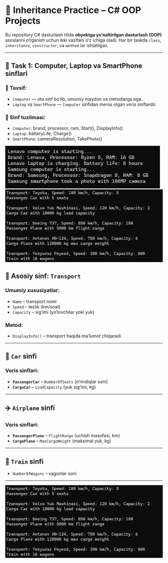 # 🧠 Inheritance Practice – C# OOP Projects

Bu repository C# dasturlash tilida **obyektga yo‘naltirilgan dasturlash (OOP)** asoslarini o‘rganish uchun ikki vazifani o‘z ichiga oladi. Har bir taskda `class`, `inheritance`, `constructor`, va `method` lar ishlatilgan.

---

## 📌 Task 1: Computer, Laptop va SmartPhone sinflari

### 🔧 Tavsif:
- `Computer` — ota sinf bo‘lib, umumiy maydon va metodlarga ega.
- `Laptop` va `SmartPhone` — `Computer` sinfidan meros olgan voris sinflardir.

### 🧱 Sinf tuzilmasi:
- `Computer`: brand, processor, ram, Start(), DisplayInfo()
- `Laptop`: batteryLife, Charge()
- `SmartPhone`: cameraResolution, TakePhoto()


 ![Homework](https://github.com/JaloliddinDeveloper/SoftClub/blob/main/HomeWork_10/Pictures/inpic1.jpg)
  ![Homework](https://github.com/JaloliddinDeveloper/SoftClub/blob/main/HomeWork_10/Pictures/inpic2.jpg)

## 🔧 Asosiy sinf: `Transport`

### Umumiy xususiyatlar:
- `Name` – transport nomi
- `Speed` – tezlik (km/soat)
- `Capacity` – sig‘imi (yo‘lovchilar yoki yuk)

### Metod:
- `DisplayInfo()` – transport haqida ma’lumot chiqaradi

---

## 🚗 `Car` sinfi

### Voris sinflari:
- **`PassengerCar`** – `NumberOfSeats` (o‘rindiqlar soni)
- **`CargoCar`** – `LoadCapacity` (yuk sig‘imi, kg)

---

## ✈️ `Airplane` sinfi

### Voris sinflari:
- **`PassengerPlane`** – `FlightRange` (uchish masofasi, km)
- **`CargoPlane`** – `MaxCargoWeight` (maksimal yuk, kg)

---

## 🚄 `Train` sinfi

- `NumberOfWagons` – vagonlar soni

---
 ![Homework](https://github.com/JaloliddinDeveloper/SoftClub/blob/main/HomeWork_10/Pictures/inpic2.jpg)
